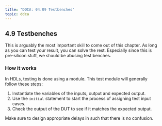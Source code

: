 ```yaml
---
title: "DDCA: 04.09 Testbenches"
topic: ddca
---
```


## 4.9 Testbenches

This is arguably the most important skill to come out of this chapter. As long as you can test your result, you can solve the rest. Especially since this is pre-silicon stuff, we should be abusing test benches.

### How it works

In HDLs, testing is done using a module. This test module will generally follow these steps:

1. Instantiate the variables of the inputs, output and expected output.
2. Use the `initial` statement to start the process of assigning test input cases.
3. Check the output of the DUT to see if it matches the expected output.

Make sure to design appropriate delays in such that there is no confusion.
